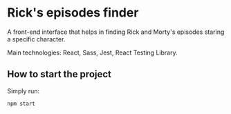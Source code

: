 # Rick's episodes finder
A front-end interface that helps in finding Rick and Morty's episodes staring a specific character.

Main technologies: React, Sass, Jest, React Testing Library.

## How to start the project
Simply run:
```
npm start
```
